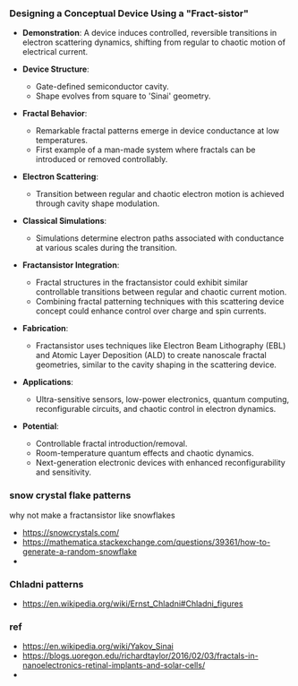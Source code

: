 ### Designing a Conceptual Device Using a "Fract-sistor"

- **Demonstration**: A device induces controlled, reversible transitions in electron scattering dynamics, shifting from regular to chaotic motion of electrical current.

- **Device Structure**: 
  - Gate-defined semiconductor cavity.
  - Shape evolves from square to 'Sinai' geometry.

- **Fractal Behavior**: 
  - Remarkable fractal patterns emerge in device conductance at low temperatures.
  - First example of a man-made system where fractals can be introduced or removed controllably.

- **Electron Scattering**: 
  - Transition between regular and chaotic electron motion is achieved through cavity shape modulation.

- **Classical Simulations**: 
  - Simulations determine electron paths associated with conductance at various scales during the transition.

- **Fractansistor Integration**:
  - Fractal structures in the fractansistor could exhibit similar controllable transitions between regular and chaotic current motion.
  - Combining fractal patterning techniques with this scattering device concept could enhance control over charge and spin currents.

- **Fabrication**: 
  - Fractansistor uses techniques like Electron Beam Lithography (EBL) and Atomic Layer Deposition (ALD) to create nanoscale fractal geometries, similar to the cavity shaping in the scattering device.

- **Applications**:
  - Ultra-sensitive sensors, low-power electronics, quantum computing, reconfigurable circuits, and chaotic control in electron dynamics.

- **Potential**:
  - Controllable fractal introduction/removal.
  - Room-temperature quantum effects and chaotic dynamics.
  - Next-generation electronic devices with enhanced reconfigurability and sensitivity.

### snow crystal flake patterns 
why not make a fractansistor like snowflakes

- https://snowcrystals.com/
- https://mathematica.stackexchange.com/questions/39361/how-to-generate-a-random-snowflake
- 

### Chladni patterns

- https://en.wikipedia.org/wiki/Ernst_Chladni#Chladni_figures


### ref
- https://en.wikipedia.org/wiki/Yakov_Sinai
- https://blogs.uoregon.edu/richardtaylor/2016/02/03/fractals-in-nanoelectronics-retinal-implants-and-solar-cells/
- 
